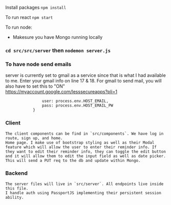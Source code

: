 Install packages
`npm install`

To run react
`npm start`

To run node:
* Makesure you have Mongo running locally
### `cd src/src/server` then `nodemon server.js`

### To have node send emails

server is currently set to gmail as a service since that is what I had available to me. Enter your gmail info on line 17 & 18. For gmail to send mail, you will also have to set this to "ON"
https://myaccount.google.com/lesssecureapps?pli=1

```auth: {
                user: process.env.HOST_EMAIL,
                pass: process.env.HOST_EMAIL_PW
            }
```

### Client

    The client components can be find in `src/components`. We have log in route, sign up, and home.
    Home page. I make use of bootstrap styling as well as their Modal feature which will allow the user to enter their reminder info. If they want to edit their reminder info, they can toggle the edit button and it will allow them to edit the input field as well as date picker. This will send a PUT req to the db and update within Mongo.

### Backend

    The server files will live in `src/server`. All endpoints live inside this file.
    I handle auth using PassportJS implementing their persistent session ability.
